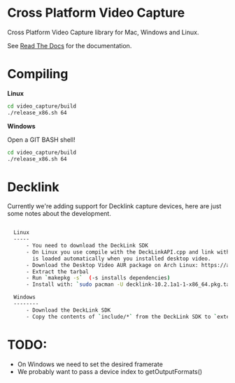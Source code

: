 Cross Platform Video Capture
=============================

Cross Platform Video Capture library for Mac, Windows and Linux.

See [Read The Docs](http://video-capture.readthedocs.org/) for the documentation. 

Compiling
=========

 **Linux**

 ````sh
 cd video_capture/build
 ./release_x86.sh 64
 ````        

 **Windows**
 
 Open a GIT BASH shell!

 ````sh
 cd video_capture/build
 ./release_x86.sh 64
 ````    

Decklink
========
Currently we're adding support for Decklink capture devices, here are just 
some notes about the development.

````sh

  Linux
  -----
      - You need to download the DeckLink SDK
      - On Linux you use compile with the DeckLinkAPI.cpp and link with libDeckLinkAPI.so which 
        is loaded automatically when you installed desktop video. 
      - Download the Desktop Video AUR package on Arch Linux: https://aur.archlinux.org/packages/decklink/
      - Extract the tarbal 
      - Run `makepkg -s`  (-s installs dependencies)
      - Install with: `sudo pacman -U decklink-10.2.1a1-1-x86_64.pkg.tar.xz`

  Windows
  --------
      - Download the DeckLink SDK       
      - Copy the contents of `include/*` from the DeckLink SDK to `extern/win-vs*-*/include/decklink/


````

TODO:
=====

 - On Windows we need to set the desired framerate
 - We probably want to pass a device index to getOutputFormats()
